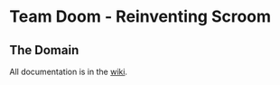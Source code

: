 # Team Doom - Reinventing Scroom

## The Domain

All documentation is in the [wiki](https://gitlab.weca.mp:6443/team-damian/scroom/wikis/home).

